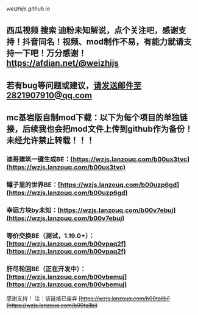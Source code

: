 ###### weizhijs.github.io
## 西瓜视频 搜索 迪粉未知解说，点个关注吧，感谢支持！抖音同名！视频、mod制作不易，有能力就请支持一下吧！万分感谢！<a href="https://afdian.net/@weizhijs">https://afdian.net/@weizhijs</a>
## 若有bug等问题或建议，请发送邮件至2821907910@qq.com

## mc基岩版自制mod下载：以下为每个项目的单独链接，后续我也会把mod文件上传到github作为备份！未经允许禁止转载！！！

### 迪哥建筑一键生成BE：[https://wzjs.lanzouq.com/b00ux3tvc](https://wzjs.lanzouq.com/b00ux3tvc)

### 罐子里的世界BE：[https://wzjs.lanzouq.com/b00uzp6gd](https://wzjs.lanzouq.com/b00uzp6gd)

### 幸运方块by未知：[https://wzjs.lanzouq.com/b00v7ebuj](https://wzjs.lanzouq.com/b00v7ebuj)

### 等价交换BE（测试，1.19.0+）：[https://wzjs.lanzouq.com/b00vpaq2f](https://wzjs.lanzouq.com/b00vpaq2f)

### 肝尽轮回BE（正在开发中）：[https://wzjs.lanzouq.com/b00vbemuj](https://wzjs.lanzouq.com/b00vbemuj)
<!-- <a href="https://afdian.net/@weizhijs" target="_blank" rel="noopener noreferrer">https://afdian.net/@weizhijs</a> 这是一个注释：[https://wzjs.lanzouq.com/b00tallbi](https://wzjs.lanzouq.com/b00tallbi) -->
感谢支持！
注：该链接已废弃 ~~[https://wzjs.lanzouq.com/b00tallbi](https://wzjs.lanzouq.com/b00tallbi)~~
